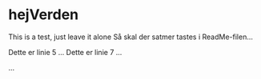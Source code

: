 # hejVerden
This is a test, just leave it alone
Så skal der satmer tastes i ReadMe-filen...

Dette er linie 5
...
Dette er linie 7
...


...
